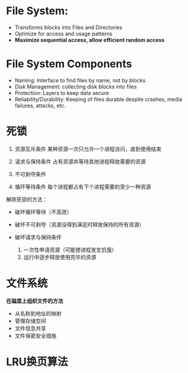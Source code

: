 # File System:
- Transforms blocks into Files and Directories
- Optimize for access and usage patterns
- **Maximize sequential access, allow efficient random access**



# File System Components
- Naming: Interface to find files by name, not by blocks
- Disk Management: collecting disk blocks into files
- Protection: Layers to keep data secure
- Reliability/Durability: Keeping of files durable despite crashes, media failures, attacks, etc.



# 死锁

1. 资源互斥条件
某种资源一次只允许一个进程访问，直到使用结束

2. 请求与保持条件
占有资源并等待其他进程释放需要的资源

3. 不可剥夺条件

4. 循环等待条件
每个进程都占有下个进程需要的至少一种资源

解除死锁的方法：
- 破坏循环等待（不高效）

- 破坏不可剥夺（资源没得到满足时释放保持的所有资源）

- 破坏请求与保持条件
    1. 一次性申请资源（可能使进程发生饥饿）
    2. 运行中逐步释放使用完毕的资源



# 文件系统

**在磁盘上组织文件的方法**

- 从名称到地址的映射
- 管理存储空间
- 文件信息共享
- 文件保密安全措施



# LRU换页算法